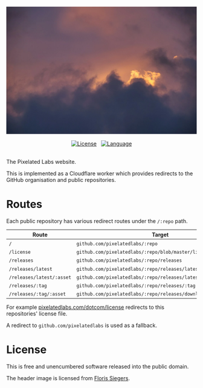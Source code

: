 <!-- This is free and unencumbered software released into the public domain -->

![Headcheck](doc/header.webp)

<div align=center>
	<a href=https://github.com/pixelatedlabs/dotcom/blob/master/license.txt>
		<img alt=License src=https://img.shields.io/github/license/pixelatedlabs/dotcom?style=for-the-badge></a>
	&nbsp;
	<a href=https://github.com/pixelatedlabs/dotcom/search?l=javascript>
		<img alt=Language src=https://img.shields.io/github/languages/top/pixelatedlabs/dotcom?style=for-the-badge></a>
</div>
<br>

The Pixelated Labs website.

This is implemented as a Cloudflare worker which provides redirects to the GitHub organisation and
public repositories.

# Routes

Each public repository has various redirect routes under the `/:repo` path.

| Route                     | Target                                                           |
|---------------------------|------------------------------------------------------------------|
| `/`                       | `github.com/pixelatedlabs/:repo`                                 |
| `/license`                | `github.com/pixelatedlabs/:repo/blob/master/license.txt`         |
| `/releases`               | `github.com/pixelatedlabs/:repo/releases`                        |
| `/releases/latest`        | `github.com/pixelatedlabs/:repo/releases/latest`                 |
| `/releases/latest/:asset` | `github.com/pixelatedlabs/:repo/releases/latest/download/:asset` |
| `/releases/:tag`          | `github.com/pixelatedlabs/:repo/releases/:tag`                   |
| `/releases/:tag/:asset`   | `github.com/pixelatedlabs/:repo/releases/download/:tag/:asset`   |

For example [pixelatedlabs.com/dotcom/license](https://pixelatedlabs.com/dotcom/license) redirects
to this repositories' license file.

A redirect to `github.com/pixelatedlabs` is used as a fallback.

# License

This is free and unencumbered software released into the public domain.

The header image is licensed from [Floris Siegers](https://unsplash.com/photos/5L3DAEaVzO0).

